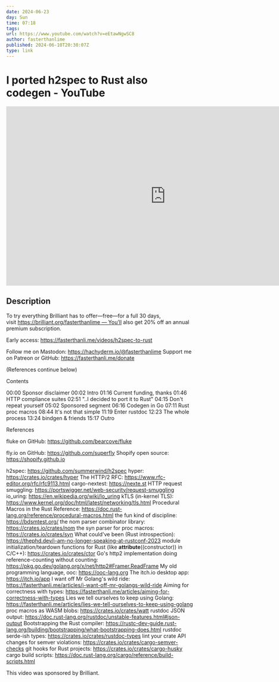 ```yaml
---
date: 2024-06-23
day: Sun
time: 07:18
tags:
url: https://www.youtube.com/watch?v=eEtawNgwSC8
author: fasterthanlime
published: 2024-06-10T20:30:07Z
type: link
---
```

# I ported h2spec to Rust also codegen - YouTube

<iframe width="854" height="480" src="https://www.youtube.com/embed/eEtawNgwSC8" frameborder="0" allowfullscreen></iframe>

## Description
To try everything Brilliant has to offer—free—for a full 30 days, visit https://brilliant.org/fasterthanlime — You’ll also get 20% off an annual premium subscription.

Early access: https://fasterthanli.me/videos/h2spec-to-rust

Follow me on Mastodon: https://hachyderm.io/@fasterthanlime
Support me on Patreon or GitHub: https://fasterthanli.me/donate

(References continue below)

Contents

00:00 Sponsor disclaimer
00:02 Intro
01:16 Current funding, thanks
01:46 HTTP compliance suites
02:51 "..I decided to port it to Rust"
04:15 Don't repeat yourself
05:02 Sponsored segment
06:16 Codegen in Go
07:11 Rust proc macros
08:44 It's not that simple
11:19 Enter rustdoc
12:23 The whole process
13:24 bindgen & friends
15:17 Outro

References

fluke on GitHub: https://github.com/bearcove/fluke

fly.io on GitHub: https://github.com/superfly
Shopify open source: https://shopify.github.io

h2spec: https://github.com/summerwind/h2spec
hyper: https://crates.io/crates/hyper 
The HTTP/2 RFC: https://www.rfc-editor.org/rfc/rfc9113.html
cargo-nextest: https://nexte.st
HTTP request smuggling: https://portswigger.net/web-security/request-smuggling
io_uring: https://en.wikipedia.org/wiki/Io_uring
kTLS (in-kernel TLS): https://www.kernel.org/doc/html/latest/networking/tls.html
Procedural Macros in the Rust Reference: https://doc.rust-lang.org/reference/procedural-macros.html
the fun kind of discipline: https://bdsmtest.org/
the nom parser combinator library: https://crates.io/crates/nom
the syn parser for proc macros: https://crates.io/crates/syn
What could've been (Rust introspection): https://thephd.dev/i-am-no-longer-speaking-at-rustconf-2023
module initialization/teardown functions for Rust (like __attribute__((constructor)) in C/C++): https://crates.io/crates/ctor
Go's http2 implementation doing reference-counting without counting: https://pkg.go.dev/golang.org/x/net/http2#Framer.ReadFrame
My old programming language, ooc: https://ooc-lang.org
The itch.io desktop app: https://itch.io/app
I want off Mr Golang's wild ride: https://fasterthanli.me/articles/i-want-off-mr-golangs-wild-ride
Aiming for correctness with types: https://fasterthanli.me/articles/aiming-for-correctness-with-types
Lies we tell ourselves to keep using Golang: https://fasterthanli.me/articles/lies-we-tell-ourselves-to-keep-using-golang
proc macros as WASM blobs: https://crates.io/crates/watt
rustdoc JSON output: https://doc.rust-lang.org/rustdoc/unstable-features.html#json-output
Bootstrapping the Rust compiler: https://rustc-dev-guide.rust-lang.org/building/bootstrapping/what-bootstrapping-does.html
rustdoc serde-ish types: https://crates.io/crates/rustdoc-types
lint your crate API changes for semver violations: https://crates.io/crates/cargo-semver-checks
git hooks for Rust projects: https://crates.io/crates/cargo-husky
cargo build scripts: https://doc.rust-lang.org/cargo/reference/build-scripts.html

This video was sponsored by Brilliant.